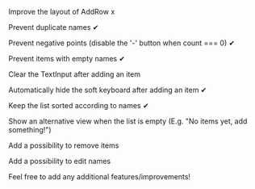 Improve the layout of AddRow x

Prevent duplicate names ✔

Prevent negative points (disable the '-' button when count === 0) ✔

Prevent items with empty names ✔

Clear the TextInput after adding an item

Automatically hide the soft keyboard after adding an item ✔

Keep the list sorted according to names ✔

Show an alternative view when the list is empty (E.g. "No items yet, add something!")

Add a possibility to remove items

Add a possibility to edit names

Feel free to add any additional features/improvements!